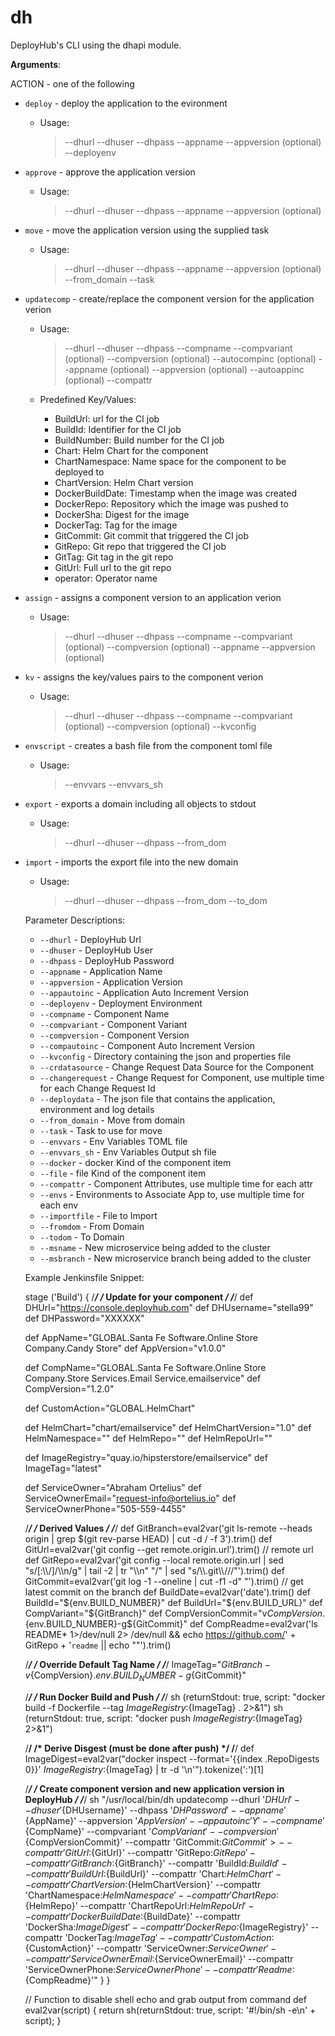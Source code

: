<a name="dh"></a>
# dh

DeployHub's CLI using the dhapi module.

**Arguments**:

  
  ACTION - one of the following
  
- `deploy` - deploy the application to the evironment
  - Usage:
    > --dhurl
    > --dhuser
    > --dhpass
    > --appname
    > --appversion (optional)
    > --deployenv
  
- `approve` - approve the application version
  - Usage:
    > --dhurl
    > --dhuser
    > --dhpass
    > --appname
    > --appversion (optional)
  
- `move` - move the application version using the supplied task
  - Usage:
    > --dhurl
    > --dhuser
    > --dhpass
    > --appname
    > --appversion (optional)
    > --from_domain
    > --task
  
- `updatecomp` - create/replace the component version for the application verion
  - Usage:
    > --dhurl
    > --dhuser
    > --dhpass
    > --compname
    > --compvariant (optional)
    > --compversion (optional)
    > --autocompinc (optional)
    > --appname (optional)
    > --appversion (optional)
    > --autoappinc (optional)
    > --compattr
  
  - Predefined Key/Values:
    * BuildUrl: url for the CI job
    * BuildId: Identifier for the CI job
    * BuildNumber: Build number for the CI job
    * Chart: Helm Chart for the component
    * ChartNamespace: Name space for the component to be deployed to
    * ChartVersion: Helm Chart version
    * DockerBuildDate: Timestamp when the image was created
    * DockerRepo: Repository which the image was pushed to
    * DockerSha: Digest for the image
    * DockerTag: Tag for the image
    * GitCommit: Git commit that triggered the CI job
    * GitRepo: Git repo that triggered the CI job
    * GitTag: Git tag in the git repo
    * GitUrl: Full url to the git repo
    * operator: Operator name
  
- `assign` - assigns a component version to an application verion
  - Usage:
    > --dhurl
    > --dhuser
    > --dhpass
    > --compname
    > --compvariant (optional)
    > --compversion (optional)
    > --appname
    > --appversion (optional)
  
- `kv` - assigns the key/values pairs to the component verion
  - Usage:
    > --dhurl
    > --dhuser
    > --dhpass
    > --compname
    > --compvariant (optional)
    > --compversion (optional)
    > --kvconfig
  
- `envscript` - creates a bash file from the component toml file
  - Usage:
    > --envvars
    > --envvars_sh
  
- `export` - exports a domain including all objects to stdout
  - Usage:
    > --dhurl
    > --dhuser
    > --dhpass
    > --from_dom
  
- `import` - imports the export file into the new domain
  - Usage:
    > --dhurl
    > --dhuser
    > --dhpass
    > --from_dom
    > --to_dom
  
  Parameter Descriptions:
  - `--dhurl` - DeployHub Url
  - `--dhuser` - DeployHub User
  - `--dhpass` - DeployHub Password
  - `--appname` - Application Name
  - `--appversion` - Application Version
  - `--appautoinc` - Application Auto Increment Version
  - `--deployenv` - Deployment Environment
  - `--compname` - Component Name
  - `--compvariant` - Component Variant
  - `--compversion` - Component Version
  - `--compautoinc` - Component Auto Increment Version
  - `--kvconfig` - Directory containing the json and properties file
  - `--crdatasource` - Change Request Data Source for the Component
  - `--changerequest` - Change Request for Component, use multiple time for each Change Request Id
  - `--deploydata` - The json file that contains the application, environment and log details
  - `--from_domain` - Move from domain
  - `--task` - Task to use for move
  - `--envvars` - Env Variables TOML file
  - `--envvars_sh` - Env Variables Output sh file
  - `--docker` - docker Kind of the component item
  - `--file` - file Kind of the component item
  - `--compattr` - Component Attributes, use multiple time for each attr
  - `--envs` - Environments to Associate App to, use multiple time for each env
  - `--importfile` - File to Import
  - `--fromdom` - From Domain
  - `--todom` - To Domain
  - `--msname` - New microservice being added to the cluster
  - `--msbranch` - New microservice branch being added to the cluster
  
  
  Example Jenkinsfile Snippet:
  
  stage ('Build') {
  /*********************************/
  /*   Update for your component   */
  /*********************************/
  def DHUrl="https://console.deployhub.com"
  def DHUsername="stella99"
  def DHPassword="XXXXXX"
  
  def AppName="GLOBAL.Santa Fe Software.Online Store Company.Candy Store"
  def AppVersion="v1.0.0"
  
  def CompName="GLOBAL.Santa Fe Software.Online Store Company.Store Services.Email Service.emailservice"
  def CompVersion="1.2.0"
  
  def CustomAction="GLOBAL.HelmChart"
  
  def HelmChart="chart/emailservice"
  def HelmChartVersion="1.0"
  def HelmNamespace=""
  def HelmRepo=""
  def HelmRepoUrl=""
  
  def ImageRegistry="quay.io/hipsterstore/emailservice"
  def ImageTag="latest"
  
  def ServiceOwner="Abraham Ortelius"
  def ServiceOwnerEmail="request-info@ortelius.io"
  def ServiceOwnerPhone="505-559-4455"
  
  /*********************************/
  /*        Derived Values         */
  /*********************************/
  def GitBranch=eval2var('git ls-remote --heads origin | grep $(git rev-parse HEAD) | cut -d / -f 3').trim()
  def GitUrl=eval2var('git config --get remote.origin.url').trim()       // remote url
  def GitRepo=eval2var('git config --local remote.origin.url | sed "s/[:\\/]/\\n/g" | tail -2 | tr "\\n" "/" | sed "s/\\.git\\///"').trim()
  def GitCommit=eval2var('git log -1 --oneline | cut -f1 -d" "').trim()  // get latest commit on the branch
  def BuildDate=eval2var('date').trim()
  def BuildId="${env.BUILD_NUMBER}"
  def BuildUrl="${env.BUILD_URL}"
  def CompVariant="${GitBranch}"
  def CompVersionCommit="v${CompVersion}.${env.BUILD_NUMBER}-g${GitCommit}"
  def CompReadme=eval2var('ls README* 1>/dev/null 2> /dev/null && echo https://github.com/' + GitRepo + '`readme` || echo ""').trim()
  
  /*********************************/
  /* Override Default Tag Name     */
  /*********************************/
  ImageTag="${GitBranch}-v${CompVersion}.${env.BUILD_NUMBER}-g${GitCommit}"
  
  /*********************************/
  /* Run Docker Build and Push     */
  /*********************************/
  sh (returnStdout: true, script: "docker build -f Dockerfile --tag ${ImageRegistry}:${ImageTag} . 2>&1")
  sh (returnStdout: true, script: "docker push ${ImageRegistry}:${ImageTag} 2>&1")
  
  /********************************************/
  /* Derive Disgest (must be done after push) */
  /********************************************/
  def ImageDigest=eval2var("docker inspect --format='{{index .RepoDigests 0}}' ${ImageRegistry}:${ImageTag} | tr -d '\\n'").tokenize(':')[1]
  
  /*********************************************************************/
  /* Create component version and new application version in DeployHub */
  /*********************************************************************/
  sh "/usr/local/bin/dh updatecomp --dhurl '${DHUrl}' --dhuser '${DHUsername}' --dhpass '${DHPassword}' --appname '${AppName}' --appversion '${AppVersion}' --appautoinc 'Y' --compname '${CompName}' --compvariant '${CompVariant}' --compversion '${CompVersionCommit}' --compattr 'GitCommit:${GitCommit}'    > --compattr 'GitUrl:${GitUrl}' --compattr 'GitRepo:${GitRepo}' --compattr 'GitBranch:${GitBranch}' --compattr 'BuildId:${BuildId}' --compattr 'BuildUrl:${BuildUrl}' --compattr 'Chart:${HelmChart}' --compattr 'ChartVersion:${HelmChartVersion}' --compattr 'ChartNamespace:${HelmNamespace}' --compattr 'ChartRepo:${HelmRepo}' --compattr 'ChartRepoUrl:${HelmRepoUrl}' --compattr 'DockerBuildDate:${BuildDate}' --compattr 'DockerSha:${ImageDigest}' --compattr 'DockerRepo:${ImageRegistry}' --compattr 'DockerTag:${ImageTag}' --compattr 'CustomAction:${CustomAction}' --compattr 'ServiceOwner:${ServiceOwner}' --compattr 'ServiceOwnerEmail:${ServiceOwnerEmail}' --compattr 'ServiceOwnerPhone:${ServiceOwnerPhone}' --compattr 'Readme:${CompReadme}'"
  }
  }
  
  // Function to disable shell echo and grab output from command
  def eval2var(script) {
  return sh(returnStdout: true, script: '#!/bin/sh -e\n' + script);
  }

